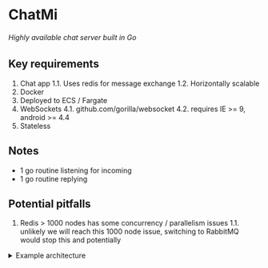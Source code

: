 # ChatMi
###### Highly available chat server built in Go

## Key requirements

1. Chat app
    1.1. Uses redis for message exchange
    1.2. Horizontally scalable
2. Docker
3. Deployed to ECS / Fargate
4. WebSockets
    4.1. github.com/gorilla/websocket
    4.2. requires IE >= 9, android >= 4.4
5. Stateless

## Notes
* 1 go routine listening for incoming
* 1 go routine replying

## Potential pitfalls
1. Redis > 1000 nodes has some concurrency / parallelism issues
	1.1. unlikely we will reach this 1000 node issue, switching to RabbitMQ would stop this and potentially 
    
<details>
<summary>Example architecture</summary>
<p>
```
                    ┌──────────────────────┐                  
                    │    load balancer     │                  
 ecs                └──────────────────────┘                  
┌────────────────────────────────────────────────────────────┐
│                                                            │
│            cluster1                     cluster2           │
│   ┌─────────────────────────┐  ┌─────────────────────────┐ │
│   │ ┌─────────┐┌─────────┐  │  │ ┌─────────┐┌─────────┐  │ │
│   │ │   app   ││   app   │  │  │ │   app   ││   app   │  │ │
│   │ └─────────┘└─────────┘  │  │ └─────────┘└─────────┘  │ │
│   │       ┌─────────┐       │  │       ┌─────────┐       │ │
│   │       │   app   │       │  │       │   app   │       │ │
│   │       └─────────┘       │  │       └─────────┘       │ │
│   └─────────────────────────┘  └─────────────────────────┘ │
│                                                            │
│                        redis cluster                       │
│                 ┌───────────────────────────┐              │
│                 │  ┌─────────┐ ┌─────────┐  │              │
│                 │  │  redis  │ │  redis  │  │              │
│                 │  └─────────┘ └─────────┘  │              │
│                 │        ┌─────────┐        │              │
│                 │        │  redis  │        │              │
│                 │        └─────────┘        │              │
│                 └───────────────────────────┘              │
└────────────────────────────────────────────────────────────┘
```
</p>
</details>
